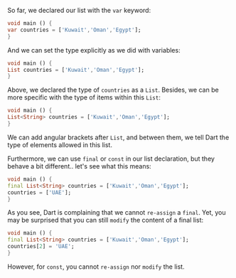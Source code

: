 So far, we declared our list with the `var` keyword:

```dart
void main () {
var countries = ['Kuwait','Oman','Egypt'];
}
```

And we can set the type explicitly as we did with variables:

```dart
void main () {
List countries = ['Kuwait','Oman','Egypt'];
}
```

Above, we declared the type of `countries` as a `List`. Besides, we can be more specific with the type of items within this `List`:

```dart
void main () {
List<String> countries = ['Kuwait','Oman','Egypt'];
}
```

We can add angular brackets after `List`, and between them, we tell Dart the type of elements allowed in this list.

Furthermore, we can use `final` or `const` in our list declaration, but they behave a bit different.. let's see what this means:

```dart
void main () {
final List<String> countries = ['Kuwait','Oman','Egypt'];
countries = ['UAE'];
}
```

As you see, Dart is complaining that we cannot `re-assign` a `final`. Yet, you may be surprised that you can still `modify` the content of a final list:

```dart
void main () {
final List<String> countries = ['Kuwait','Oman','Egypt'];
countries[2] = 'UAE';
}
```

However, for `const`, you cannot `re-assign` nor `modify` the list.
